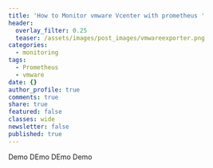 ```yaml
---
title: 'How to Monitor vmware Vcenter with prometheus '
header:
  overlay_filter: 0.25
  teaser: /assets/images/post_images/vmwareexporter.png
categories:
  - monitoring
tags:
  - Prometheus
  - vmware
date: {}
author_profile: true
comments: true
share: true
featured: false
classes: wide
newsletter: false
published: true
---
```


Demo DEmo
DEmo Demo

<p><img src="{{site.baseurl}}/assets/images/post_images/vmwareexporter.png" alt="" class="align-center" /></p>
<figcaption></figcaption>
